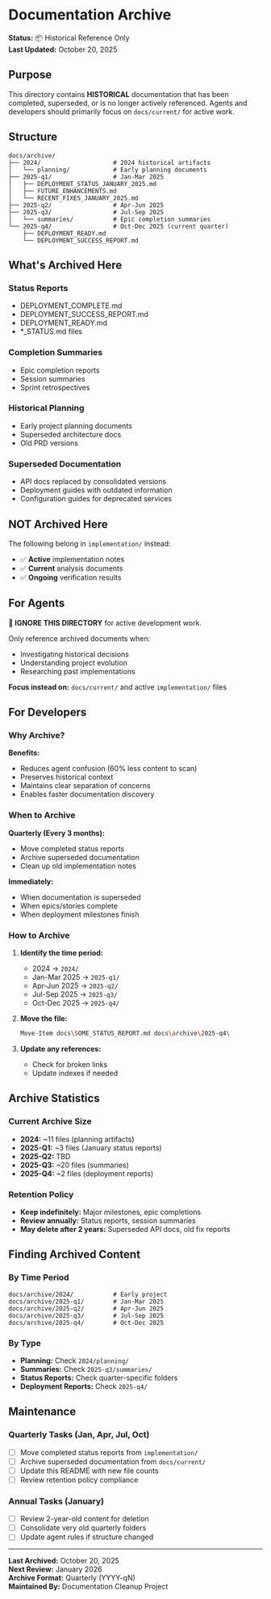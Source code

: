 # Documentation Archive

**Status:** 📦 Historical Reference Only  
**Last Updated:** October 20, 2025

## Purpose

This directory contains **HISTORICAL** documentation that has been completed, superseded, or is no longer actively referenced. Agents and developers should primarily focus on `docs/current/` for active work.

## Structure

```
docs/archive/
├── 2024/                    # 2024 historical artifacts
│   └── planning/            # Early planning documents
├── 2025-q1/                 # Jan-Mar 2025
│   ├── DEPLOYMENT_STATUS_JANUARY_2025.md
│   ├── FUTURE_ENHANCEMENTS.md
│   └── RECENT_FIXES_JANUARY_2025.md
├── 2025-q2/                 # Apr-Jun 2025
├── 2025-q3/                 # Jul-Sep 2025
│   └── summaries/           # Epic completion summaries
└── 2025-q4/                 # Oct-Dec 2025 (current quarter)
    ├── DEPLOYMENT_READY.md
    └── DEPLOYMENT_SUCCESS_REPORT.md
```

## What's Archived Here

### Status Reports
- DEPLOYMENT_COMPLETE.md
- DEPLOYMENT_SUCCESS_REPORT.md
- DEPLOYMENT_READY.md
- *_STATUS.md files

### Completion Summaries
- Epic completion reports
- Session summaries
- Sprint retrospectives

### Historical Planning
- Early project planning documents
- Superseded architecture docs
- Old PRD versions

### Superseded Documentation
- API docs replaced by consolidated versions
- Deployment guides with outdated information
- Configuration guides for deprecated services

## NOT Archived Here

The following belong in `implementation/` instead:
- ✅ **Active** implementation notes
- ✅ **Current** analysis documents
- ✅ **Ongoing** verification results

## For Agents

**🚫 IGNORE THIS DIRECTORY** for active development work.

Only reference archived documents when:
- Investigating historical decisions
- Understanding project evolution
- Researching past implementations

**Focus instead on:** `docs/current/` and active `implementation/` files

## For Developers

### Why Archive?

**Benefits:**
- Reduces agent confusion (60% less content to scan)
- Preserves historical context
- Maintains clear separation of concerns
- Enables faster documentation discovery

### When to Archive

**Quarterly (Every 3 months):**
- Move completed status reports
- Archive superseded documentation
- Clean up old implementation notes

**Immediately:**
- When documentation is superseded
- When epics/stories complete
- When deployment milestones finish

### How to Archive

1. **Identify the time period:**
   - 2024 → `2024/`
   - Jan-Mar 2025 → `2025-q1/`
   - Apr-Jun 2025 → `2025-q2/`
   - Jul-Sep 2025 → `2025-q3/`
   - Oct-Dec 2025 → `2025-q4/`

2. **Move the file:**
   ```bash
   Move-Item docs\SOME_STATUS_REPORT.md docs\archive\2025-q4\
   ```

3. **Update any references:**
   - Check for broken links
   - Update indexes if needed

## Archive Statistics

### Current Archive Size
- **2024:** ~11 files (planning artifacts)
- **2025-Q1:** ~3 files (January status reports)
- **2025-Q2:** TBD
- **2025-Q3:** ~20 files (summaries)
- **2025-Q4:** ~2 files (deployment reports)

### Retention Policy
- **Keep indefinitely:** Major milestones, epic completions
- **Review annually:** Status reports, session summaries
- **May delete after 2 years:** Superseded API docs, old fix reports

## Finding Archived Content

### By Time Period
```
docs/archive/2024/           # Early project
docs/archive/2025-q1/        # Jan-Mar 2025
docs/archive/2025-q2/        # Apr-Jun 2025
docs/archive/2025-q3/        # Jul-Sep 2025
docs/archive/2025-q4/        # Oct-Dec 2025
```

### By Type
- **Planning:** Check `2024/planning/`
- **Summaries:** Check `2025-q3/summaries/`
- **Status Reports:** Check quarter-specific folders
- **Deployment Reports:** Check `2025-q4/`

## Maintenance

### Quarterly Tasks (Jan, Apr, Jul, Oct)
- [ ] Move completed status reports from `implementation/`
- [ ] Archive superseded documentation from `docs/current/`
- [ ] Update this README with new file counts
- [ ] Review retention policy compliance

### Annual Tasks (January)
- [ ] Review 2-year-old content for deletion
- [ ] Consolidate very old quarterly folders
- [ ] Update agent rules if structure changed

---

**Last Archived:** October 20, 2025  
**Next Review:** January 2026  
**Archive Format:** Quarterly (YYYY-qN)  
**Maintained By:** Documentation Cleanup Project


